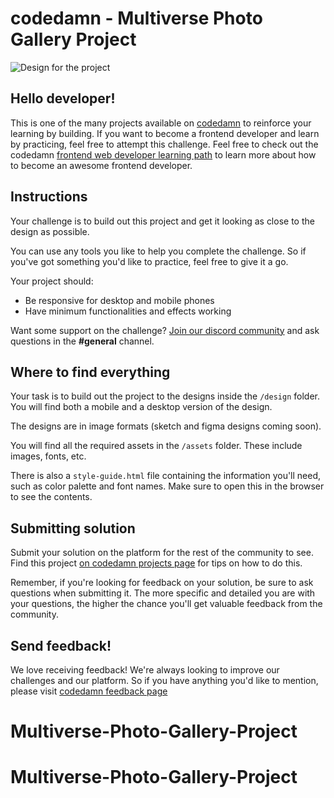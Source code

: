 # codedamn - Multiverse Photo Gallery Project

![Design for the project](https://raw.githubusercontent.com/codedamn-projects/multiverse-photo-gallery-project/master/assets/desktop-design-non-fs.jpg)

## Hello developer!

This is one of the many projects available on [codedamn](https://codedamn.com/projects) to reinforce your learning by building. If you want to become a frontend developer and learn by practicing, feel free to attempt this challenge. Feel free to check out the codedamn [frontend web developer learning path](https://codedamn.com/learning-paths) to learn more about how to become an awesome frontend developer.

## Instructions

Your challenge is to build out this project and get it looking as close to the design as possible.

You can use any tools you like to help you complete the challenge. So if you've got something you'd like to practice, feel free to give it a go.

Your project should:

- Be responsive for desktop and mobile phones
- Have minimum functionalities and effects working

Want some support on the challenge? [Join our discord community](https://bit.ly/codedamn-discord) and ask questions in the **#general** channel.

## Where to find everything

Your task is to build out the project to the designs inside the `/design` folder. You will find both a mobile and a desktop version of the design.

The designs are in image formats (sketch and figma designs coming soon).

You will find all the required assets in the `/assets` folder. These include images, fonts, etc.

There is also a `style-guide.html` file containing the information you'll need, such as color palette and font names. Make sure to open this in the browser to see the contents.

## Submitting solution

Submit your solution on the platform for the rest of the community to see. Find this project [on codedamn projects page]($https://codedamn.com/projects) for tips on how to do this.

Remember, if you're looking for feedback on your solution, be sure to ask questions when submitting it. The more specific and detailed you are with your questions, the higher the chance you'll get valuable feedback from the community.

## Send feedback!

We love receiving feedback! We're always looking to improve our challenges and our platform. So if you have anything you'd like to mention, please visit [codedamn feedback page](https://codedamn.com/contact)
# Multiverse-Photo-Gallery-Project
# Multiverse-Photo-Gallery-Project
